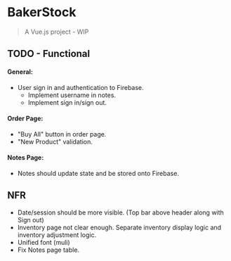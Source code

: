 # BakerStock

> A Vue.js project - WIP

## TODO - Functional

#### General:
- User sign in and authentication to Firebase.
    - Implement username in notes.
    - Implement sign in/sign out.
#### Order Page:
- "Buy All" button in order page.
- "New Product" validation. 

#### Notes Page:
- Notes should update state and be stored onto Firebase.



## NFR
- Date/session should be more visible. (Top bar above header along with Sign out)
- Inventory page not clear enough. Separate inventory display logic and inventory adjustment logic.
- Unified font (muli)
- Fix Notes page table.